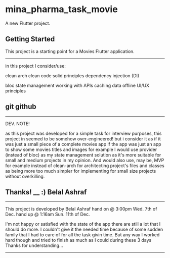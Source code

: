 # mina_pharma_task_movie

A new Flutter project.

## Getting Started

This project is a starting point for a Movies Flutter application.

--------------------------
in this project I consider/use:

clean arch
clean code
solid principles
dependency injection (DI)

bloc state management
working with APIs
caching data offline
UI/UX principles

git
github
------------------------






------------------------
DEV. NOTE!

as this project was developed for a simple task for interview purposes, 
this project in seemed to be somehow over-engineered! but i consider it
as if it was just a small piece of a complete movies app  if the app was
just an app to show some movies titles and images for example I would use
provider (instead of bloc) as my state management solution as
it's more suitable for small and medium projects in my opinion.
And would also use, may be, MVP for example instead of clean-arch for
architecting project's files and classes as being more too much simpler
for implementing for small size projects without overkilling.

Thanks! __ :)
Belal Ashraf
------------------------


------------------------
This project is developed by Belal Ashraf
hand on @ 3:00pm Wed. 7th of Dec.
hand up @ 1:16am Sun. 11th of Dec.

I'm not happy or satisfied with the state of the app there are still a lot that I should do more. 
I couldn't give it the needed time because of some sudden family that I had to care of for all the
task givin time. But any way I worked hard though and tried to finish
as much as I could during these 3 days
Thanks for understanding...

------------------------
